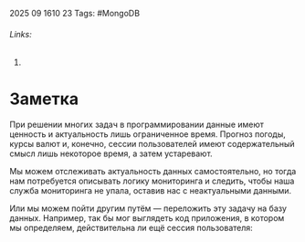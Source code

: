 2025 09 1610 23
Tags: #MongoDB 
###### Links: 
1) 
# Заметка
При решении многих задач в программировании данные имеют ценность и актуальность лишь ограниченное время. Прогноз погоды, курсы валют и, конечно, сессии пользователей имеют содержательный смысл лишь некоторое время, а затем устаревают.

Мы можем отслеживать актуальность данных самостоятельно, но тогда нам потребуется описывать логику мониторинга и следить, чтобы наша служба мониторинга не упала, оставив нас с неактуальными данными.

Или мы можем пойти другим путём — переложить эту задачу на базу данных. Например, так бы мог выглядеть код приложения, в котором мы определяем, действительна ли ещё сессия пользователя:

